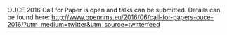 OUCE 2016 Call for Paper is open and talks can be submitted. Details can be found here: http://www.opennms.eu/2016/06/call-for-papers-ouce-2016/?utm_medium=twitter&utm_source=twitterfeed
